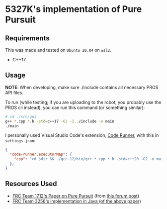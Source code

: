 # 5327K's implementation of Pure Pursuit

## Requirements
This was made and tested on `Ubuntu 20.04` on `wsl2`. 
- C++17

## Usage
**NOTE**: When developing, make sure ./include contains all necessary PROS API files.

To run (while testing; if you are uploading to the robot, you probably use the PROS cli instead), you can run this command (or something similar):
```bash
# cd ./src/gui
g++ *.cpp *.h -std=c++17 -O2 -I../include -o main
./main
```

I personally used Visual Studio Code's extension, [Code Runner](https://marketplace.visualstudio.com/items?itemName=formulahendry.code-runner), with this in `settings.json`:
```json
{
  "code-runner.executorMap": {
    "cpp": "cd $dir && ~/gcc-12/bin/g++ *.cpp *.h -std=c++20 -O2 -o main -lsfml-graphics -lsfml-window -lsfml-system && ./main; echo",
  },
}
```


## Resources Used
- [FRC Team 1712's Paper on Pure Pursuit](https://www.chiefdelphi.com/uploads/default/original/3X/b/e/be0e06de00e07db66f97686505c3f4dde2e332dc.pdf) (from [this forum post](https://www.chiefdelphi.com/t/paper-implementation-of-the-adaptive-pure-pursuit-controller/166552))
- [FRC Team 3256's implementation in Java (of the above paper)](https://github.com/Team3256/warriorlib/tree/master/src/main/java/frc/team3256/warriorlib/auto/purepursuit)
